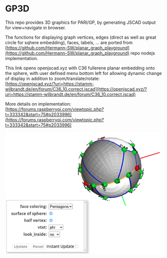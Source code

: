 # GP3D

This repo provides 3D graphics for PARI/GP, by generating JSCAD output for view+navigate in browser.  


The functions for displaying graph vertices, edges (direct as well as great circle for sqhere embedding), faces, labels, ... are ported from [https://github.com/Hermann-SW/planar_graph_playground](https://github.com/Hermann-SW/planar_graph_playground) repo nodejs implementation.  

This link opens openjscad.xyz with C36 fullerene planar embedding onto the sphere, with user defined menu bottom left for allowing dynamic change of display in addition to zoom/translate/rotate:  
[https://openjscad.xyz/?uri=https://stamm-wilbrandt.de/en/forum/C36_10.correct.jscad](https://openjscad.xyz/?uri=https://stamm-wilbrandt.de/en/forum/C36_10.correct.jscad)  

More details on implementation:  
[https://forums.raspberrypi.com/viewtopic.php?t=333342&start=75#p2033996](https://forums.raspberrypi.com/viewtopic.php?t=333342&start=75#p2033996)  

![res/C36.10.fixed.jscad.png](res/C36.10.fixed.jscad.png)  
